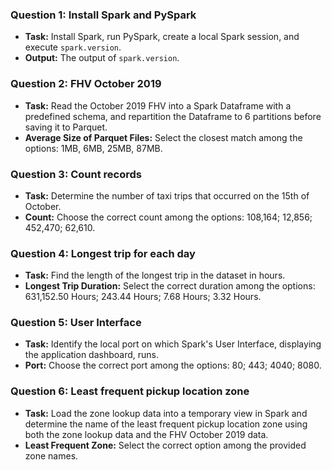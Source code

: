 ### Question 1: Install Spark and PySpark

- **Task:** Install Spark, run PySpark, create a local Spark session, and execute `spark.version`.
- **Output:** The output of `spark.version`.

### Question 2: FHV October 2019

- **Task:** Read the October 2019 FHV into a Spark Dataframe with a predefined schema, and repartition the Dataframe to 6 partitions before saving it to Parquet.
- **Average Size of Parquet Files:** Select the closest match among the options: 1MB, 6MB, 25MB, 87MB.

### Question 3: Count records

- **Task:** Determine the number of taxi trips that occurred on the 15th of October.
- **Count:** Choose the correct count among the options: 108,164; 12,856; 452,470; 62,610.

### Question 4: Longest trip for each day

- **Task:** Find the length of the longest trip in the dataset in hours.
- **Longest Trip Duration:** Select the correct duration among the options: 631,152.50 Hours; 243.44 Hours; 7.68 Hours; 3.32 Hours.

### Question 5: User Interface

- **Task:** Identify the local port on which Spark's User Interface, displaying the application dashboard, runs.
- **Port:** Choose the correct port among the options: 80; 443; 4040; 8080.

### Question 6: Least frequent pickup location zone

- **Task:** Load the zone lookup data into a temporary view in Spark and determine the name of the least frequent pickup location zone using both the zone lookup data and the FHV October 2019 data.
- **Least Frequent Zone:** Select the correct option among the provided zone names.
